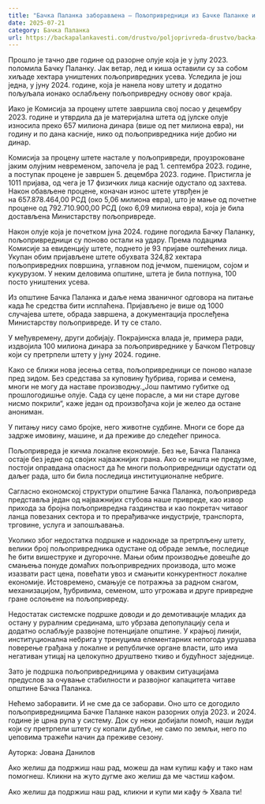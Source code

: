 ```yaml
---
title: "Бачка Паланка заборављена – Пољопривредници из Бачке Паланке и даље без надокнаде штете"
date: 2025-07-21
category: Бачка Паланка
url: https://backapalankavesti.com/drustvo/poljoprivreda-drustvo/backa-palanka-zaboravljena-poljoprivrednici-iz-backe-palanke-i-dalje-bez-nadoknade-stete/
---
```


Прошло је тачно две године од разорне олује која је у јулу 2023. поломила Бачку Паланку. Јак ветар, лед и киша оставили су за собом хиљаде хектара уништених пољопривредних усева. Уследила је још једна, у јуну 2024. године, која је нанела нову штету и додатно пољуљала ионако ослабљену пољопривредну основу овог краја.

Иако је Комисија за процену штете завршила свој посао у децембру 2023. године и утврдила да је материјална штета од јулске олује износила преко 657 милиона динара (више од пет милиона евра), ни годину и по дана касније, нико од пољопривредника није добио ни динар.

Комисија за процену штете настале у пољопривреди, проузроковане јаким олујним невременом, започела је рад 1. септембра 2023. године, а поступак процене је завршен 5. децембра 2023. године. Пристигла је 1011 пријава, од чега је 17 физичких лица касније одустало од захтева. Након обављене процене, коначан износ штете утврђен је на 657.878.464,00 РСД (око 5,06 милиона евра), што је мање од почетне процене од 792.710.900,00 РСД (око 6,09 милиона евра), која је била достављена Министарству пољопривреде.

Након олује која је почетком јуна 2024. године погодила Бачку Паланку, пољопривредници су поново остали на удару. Према подацима Комисије за евиденцију штете, поднето је 93 пријаве оштећених лица. Укупан обим пријављене штете обухвата 324,82 хектара пољопривредних површина, углавном под јечмом, пшеницом, сојом и кукурузом. У неким деловима општине, штета је била потпуна, 100 посто уништених усевa.

Из општине Бачка Паланка и даље нема званичног одговора на питање када ће средства бити исплаћена. Пријављено је више од 1000 случајева штете, обрада завршена, а документација прослеђена Министарству пољопривреде. И ту се стало.

У међувремену, други добијају. Покрајинска влада је, примера ради, издвојила 100 милиона динара за пољопривреднике у Бачком Петровцу који су претрпели штету у јуну 2024. године.

Како се ближи нова јесења сетва, пољопривредници се поново налазе пред зидом. Без средстава за куповину ђубрива, горива и семена, многи не могу да наставе производњу.„Још памтимо губитке од прошлогодишње олује. Сада су цене порасле, а ми ни старе дугове нисмо покрили“, каже један од произвођача који је желео да остане анониман.

У питању нису само бројке, него животне судбине. Многи се боре да задрже имовину, машине, и да преживе до следећег приноса.

Пољопривреда је кичма локалне економије. Без ње, Бачка Паланка остаје без једне од својих најважнијих грана. Ако се ништа не предузме, постоји оправдана опасност да ће многи пољопривредници одустати од даљег рада, што би била последица институционалне небриге.

Сагласно економској структури општине Бачка Паланка, пољопривреда представља један од најважнијих стубова наше привреде, као извор прихода за бројна пољопривредна газдинства и као покретач читавог ланца повезаних сектора и то прерађивачке индустрије, транспорта, трговине, услуга и запошљавања.

Уколико због недостатка подршке и надокнаде за претрпљену штету, велики број пољопривредника одустане од обраде земље, последице ће бити вишеструке и дугорочне. Мањи обим производње довешће до смањења понуде домаћих пољопривредних производа, што може изазвати раст цена, повећати увоз и смањити конкурентност локалне економије. Истовремено, смањује се потражња за радном снагом, механизацијом, ђубривима, семеном, што угрожава и друге привредне гране ослоњене на пољопривреду.

Недостатак системске подршке доводи и до демотивације младих да остану у руралним срединама, што убрзава депопулацију села и додатно ослабљује развојне потенцијале општине. У крајњој линији, институционална небрига у тренуцима елементарних непогода урушава поверење грађана у локалне и републичке органе власти, што има негативан утицај на целокупно друштвено ткиво и будућност заједнице.

Зато је подршка пољопривредницима у оваквим ситуацијама предуслов за очување стабилности и развојног капацитета читаве општине Бачка Паланка.

Нећемо заборавити. И не сме да се заборави. Оно што се догодило пољопривредницима Бачке Паланке након разорних олуја 2023. и 2024. године је црна рупа у систему. Док су неки добијали помоћ, наши људи који су претрпели штету су копали дубље, не само по земљи, него по џеповима тражећи начин да преживе сезону.

Ауторка: Јована Данилов

Ако желиш да подржиш наш рад, можеш да нам купиш кафу и тако нам помогнеш. Кликни на жуто дугме ако желиш да ме частиш кафом.

Ако желиш да подржиш наш рад, кликни и купи ми кафу ☕ Хвала ти!
